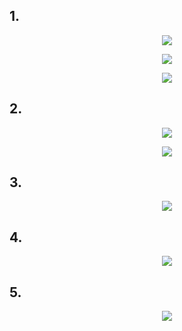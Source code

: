 ## 1.

<p align="center"> <img src=https://github.com/user-attachments/assets/e875e07a-3e50-4644-9a84-1310505703df> </p>

<p align="center"> <img src=https://github.com/user-attachments/assets/a4b74f89-c562-4cda-9dd4-fff3877fdcef> </p>

<p align="center"> <img src=https://github.com/user-attachments/assets/cee24429-6d2f-4146-90bf-89c8ba4c7889> </p>


## 2.

<p align="center"> <img src=https://github.com/user-attachments/assets/392125a2-6aa5-4ae1-8fd6-d3be3ebd513f> </p>


<p align="center"> <img src=https://github.com/user-attachments/assets/bc7eb210-a141-4356-9a0d-0354b77a4835> </p>




## 3.

<p align="center"> <img src=https://github.com/user-attachments/assets/3032fb23-4e4c-462d-a003-6e465d45efc8> </p>



## 4.

<p align="center"> <img src=https://github.com/user-attachments/assets/b45b7327-4724-4c97-9823-2ee0509dc4e2> </p>





## 5.
<p align="center"> <img src=https://github.com/user-attachments/assets/5a7feb61-68ca-473a-bb69-edcdcb3f30e2> </p>

